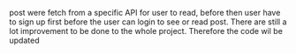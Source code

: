 post were fetch from a specific API  for user to read, before then user have to sign up first before the user can login to see or read post. There are still a lot improvement to be done to the whole project. Therefore the code wil be updated
